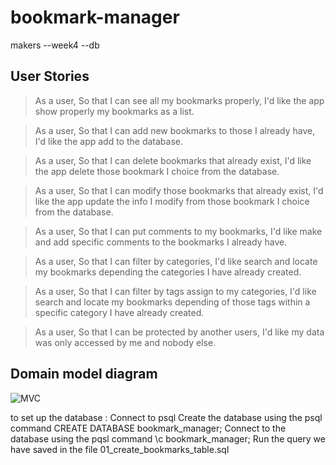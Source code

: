 # bookmark-manager
makers --week4 --db


## User Stories

> As a user,
> So that I can see all my bookmarks properly,
> I'd like the app show properly my bookmarks as a list.

> As a user,
> So that I can add new bookmarks to those I already have,
> I'd like the app add to the database.

> As a user,
> So that I can delete bookmarks that already exist,
> I'd like the app delete those bookmark I choice from the database.

> As a user,
> So that I can modify those bookmarks that already exist,
> I'd like the app update the info I modify from those bookmark I choice from the database.

> As a user,
> So that I can put comments to my bookmarks,
> I'd like make and add specific comments to the bookmarks I already have.

> As a user,
> So that I can filter by categories,
> I'd like search and locate my bookmarks depending the categories I have already created.

> As a user,
> So that I can filter by tags assign to my categories,
> I'd like search and locate my bookmarks depending of those tags within a specific category I have already created.

> As a user,
> So that I can be protected by another users,
> I'd like my data was only accessed by me and nobody else.


## Domain model diagram

![MVC](https://raw.githubusercontent.com/frank-carracedo/bookmark-manager/master/assets/MVC.jpeg)

to set up the database :
Connect to psql
Create the database using the psql command CREATE DATABASE bookmark_manager;
Connect to the database using the pqsl command \c bookmark_manager;
Run the query we have saved in the file 01_create_bookmarks_table.sql
